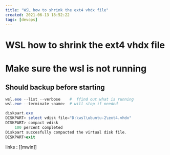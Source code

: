 ```yaml
---
title: "WSL how to shrink the ext4 vhdx file"
created: 2021-06-13 18:52:22
tags: [devops]
---
```


# WSL how to shrink the ext4 vhdx file

# **Make sure the wsl is not running**

## Should backup before starting

```powershell
wsl.exe --list --verbose  	#  ffind out what is running
wsl.exe --terminate <name>	# will stop if needed
```

```powershell
diskpart.exe
DISKPART> select vdisk file="D:\wsl\ubuntu-2\ext4.vhdx"
DISKPART> compact vdisk
	100 percent completed
Diskpart succesfully compacted the virtual disk file.
DISKPART>exit
```

links
: [[mwin]]


